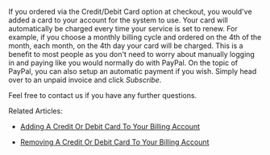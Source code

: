If you ordered via the Credit/Debit Card option at checkout, you would've added a card to your account for the system to use. Your card will automatically be charged every time your service is set to renew. For example, if you choose a monthly billing cycle and ordered on the 4th of the month, each month, on the 4th day your card will be charged. This is a benefit to most people as you don't need to worry about manually logging in and paying like you would normally do with PayPal. On the topic of PayPal, you can also setup an automatic payment if you wish. Simply head over to an unpaid invoice and click *Subscribe*.

Feel free to contact us if you have any further questions.

Related Articles:
- [Adding A Credit Or Debit Card To Your Billing Account](https://help.hexanenetworks.com/billing/general/adding-a-credit-or-debit-card-to-your-billing-account)

- [Removing A Credit Or Debit Card To Your Billing Account](https://help.hexanenetworks.com/billing/general/removing-a-credit-or-debit-card-on-your-billing-account)
